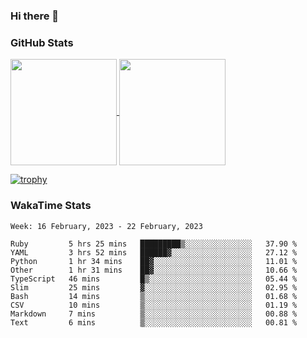 ### Hi there 👋

### GitHub Stats

<a href="https://github.com/anuraghazra/github-readme-stats">
  <img align="center" height="170px" src="https://github-readme-stats.vercel.app/api/top-langs/?username=tksfjt1024&layout=compact&count_private=true&show_icons=true&show_icons=true&theme=graywhite" />
</a>
<a href="https://github.com/anuraghazra/github-readme-stats">
  <img align="center" height="170px" src="https://github-readme-stats.vercel.app/api?username=tksfjt1024&count_private=true&show_icons=true&show_icons=true&theme=graywhite" />
</a>

[![trophy](https://github-profile-trophy.vercel.app/?username=tksfjt1024)](https://github.com/ryo-ma/github-profile-trophy)

### WakaTime Stats

<!--START_SECTION:waka-->
```text
Week: 16 February, 2023 - 22 February, 2023

Ruby         5 hrs 25 mins   █████████▒░░░░░░░░░░░░░░░   37.90 % 
YAML         3 hrs 52 mins   ██████▓░░░░░░░░░░░░░░░░░░   27.12 % 
Python       1 hr 34 mins    ██▓░░░░░░░░░░░░░░░░░░░░░░   11.01 % 
Other        1 hr 31 mins    ██▓░░░░░░░░░░░░░░░░░░░░░░   10.66 % 
TypeScript   46 mins         █▒░░░░░░░░░░░░░░░░░░░░░░░   05.44 % 
Slim         25 mins         ▓░░░░░░░░░░░░░░░░░░░░░░░░   02.95 % 
Bash         14 mins         ▒░░░░░░░░░░░░░░░░░░░░░░░░   01.68 % 
CSV          10 mins         ▒░░░░░░░░░░░░░░░░░░░░░░░░   01.19 % 
Markdown     7 mins          ▒░░░░░░░░░░░░░░░░░░░░░░░░   00.88 % 
Text         6 mins          ▒░░░░░░░░░░░░░░░░░░░░░░░░   00.81 % 
```
<!--END_SECTION:waka-->
